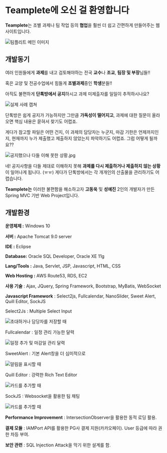 # ****Teamplete에 오신 걸 환영합니다****

**Teamplete**는 조별 과제나 팀 작업 등의 **협업**을 훨씬 더 쉽고 간편하게 만들어주는 웹사이트입니다.

 ![팀플리트 메인 이미지](./image/teamplete01.JPG)
 
## 개발동기

여러 인원들에게 **과제**를 내고 검토해야하는 전국 **교수**나 **조교**, **팀장 및 부장**님들!! 

혹은 교양 및 전공수업에서 힘들게 **조별과제**중인 **학생**분들!! 

아직도 불편하게 **단톡방에서 공지**하시고 과제 미제출자를 일일이 추적하시나요? 

![실제 사례 캡쳐](./image/kakao1.jpg)


  단톡방은 쉽게 공지가 가능하지만 그만큼 **가독성이 떨어지고**, 과제에 대한 질문이 올라오면 핵심 내용은 묻혀서 찾기도 어렵죠.

 게다가 참고할 파일은 어떤 건지,  이 과제의 담당자는 누군지, 마감 기한은 언제까지인지, 현재까지 누가 제출했고 제출하지 않았는지 파악하기도 어렵죠. 그럼 어떻게 될까요??

![공지했으나 다들 이해 못한 상황.jpg](./image/kakao2.jpg)

네! 공지사항을 다들 제대로 이해하지 못해 **과제를 다시 제출하거나 제출하지 않는 상황**이 일어나게 됩니다. (ㅠㅠ) 게다가 단톡방에서는 각 개개인의 산출물을 관리하기도 어렵습니다.  

**Teamplete는** 이러한 불편함을 해소하고자 **고동욱** 및 **성예진** 2인의 개발자가 만든 Spring MVC 기반 Web Project입니다.

## 개발환경

**운영체제 :** Windows 10

**서버 :**  Apache Tomcat 9.0 server

**IDE :** Eclipse

**Database:** Oracle SQL Developer, Oracle XE 11g

**Lang/Tools :** Java, Servlet, JSP, Javascript, HTML, CSS

**Web Hosting :** AWS Route53, RDS, EC2

**사용 기술** :  Ajax, JQuery, Spring Framework, Bootstrap, MyBatis, WebSocket

**Javascript Framework** : Select2js, Fullcalendar, NanoSlider, Sweet Alert,  Quill Editor, SockJS


Select2Js : Multiple Select Input

![초대하거나 담당자를 저장할 때](./image/select2.png)





Fullcalendar : 일정 관리 가능한 달력


![일정 추가 및 마감일 관리 달력](./image/fullcalendar.png)



SweetAlert : 기본 Alert창을 더 심미적으로



![알림을 표시할 때](./image/select2.png)



Quill Editor : 강력한 Rich Text Editor

![카드를 추가할 때](./image/quill.png)




SockJS : Websocket을 활용한 팀 채팅


![카드를 추가할 때](./image/login2.png)




**Performance Improvement** :  IntersectionObserver을 활용한 동적 로딩 활용.


**결제 모듈** : IAMPort API를 활용한 PG사 결제 지원(카카오페이). User 등급에 따라 권한 차등 부여.

**보안 관련** : SQL Injection Attack을 막기 위한 설계를 함.

